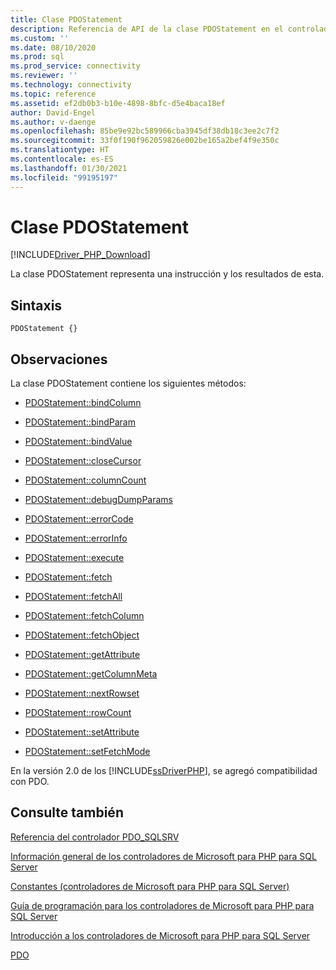 ```yaml
---
title: Clase PDOStatement
description: Referencia de API de la clase PDOStatement en el controlador PDO_SQLSRV de Microsoft para PHP en SQL Server.
ms.custom: ''
ms.date: 08/10/2020
ms.prod: sql
ms.prod_service: connectivity
ms.reviewer: ''
ms.technology: connectivity
ms.topic: reference
ms.assetid: ef2db0b3-b10e-4898-8bfc-d5e4baca18ef
author: David-Engel
ms.author: v-daenge
ms.openlocfilehash: 85be9e92bc589966cba3945df38db18c3ee2c7f2
ms.sourcegitcommit: 33f0f190f962059826e002be165a2bef4f9e350c
ms.translationtype: HT
ms.contentlocale: es-ES
ms.lasthandoff: 01/30/2021
ms.locfileid: "99195197"
---
```

# <a name="pdostatement-class"></a>Clase PDOStatement
[!INCLUDE[Driver_PHP_Download](../../includes/driver_php_download.md)]

La clase PDOStatement representa una instrucción y los resultados de esta.  
  
## <a name="syntax"></a>Sintaxis  
  
```  
PDOStatement {}  
```  
  
## <a name="remarks"></a>Observaciones  
La clase PDOStatement contiene los siguientes métodos:  
  
-   [PDOStatement::bindColumn](../../connect/php/pdostatement-bindcolumn.md)  
  
-   [PDOStatement::bindParam](../../connect/php/pdostatement-bindparam.md)  
  
-   [PDOStatement::bindValue](../../connect/php/pdostatement-bindvalue.md)  
  
-   [PDOStatement::closeCursor](../../connect/php/pdostatement-closecursor.md)  
  
-   [PDOStatement::columnCount](../../connect/php/pdostatement-columncount.md)  
  
-   [PDOStatement::debugDumpParams](../../connect/php/pdostatement-debugdumpparams.md)  
  
-   [PDOStatement::errorCode](../../connect/php/pdostatement-errorcode.md)  
  
-   [PDOStatement::errorInfo](../../connect/php/pdostatement-errorinfo.md)  
  
-   [PDOStatement::execute](../../connect/php/pdostatement-execute.md)  
  
-   [PDOStatement::fetch](../../connect/php/pdostatement-fetch.md)  
  
-   [PDOStatement::fetchAll](../../connect/php/pdostatement-fetchall.md)  
  
-   [PDOStatement::fetchColumn](../../connect/php/pdostatement-fetchcolumn.md)  
  
-   [PDOStatement::fetchObject](../../connect/php/pdostatement-fetchobject.md)  
  
-   [PDOStatement::getAttribute](../../connect/php/pdostatement-getattribute.md)  
  
-   [PDOStatement::getColumnMeta](../../connect/php/pdostatement-getcolumnmeta.md)  
  
-   [PDOStatement::nextRowset](../../connect/php/pdostatement-nextrowset.md)  
  
-   [PDOStatement::rowCount](../../connect/php/pdostatement-rowcount.md)  
  
-   [PDOStatement::setAttribute](../../connect/php/pdostatement-setattribute.md)  
  
-   [PDOStatement::setFetchMode](../../connect/php/pdostatement-setfetchmode.md)  
  
En la versión 2.0 de los [!INCLUDE[ssDriverPHP](../../includes/ssdriverphp_md.md)], se agregó compatibilidad con PDO.  
  
## <a name="see-also"></a>Consulte también  
[Referencia del controlador PDO_SQLSRV](../../connect/php/pdo-sqlsrv-driver-reference.md) 

[Información general de los controladores de Microsoft para PHP para SQL Server](../../connect/php/overview-of-the-php-sql-driver.md)

[Constantes &#40;controladores de Microsoft para PHP para SQL Server&#41;](../../connect/php/constants-microsoft-drivers-for-php-for-sql-server.md)

[Guía de programación para los controladores de Microsoft para PHP para SQL Server](../../connect/php/programming-guide-for-php-sql-driver.md)

[Introducción a los controladores de Microsoft para PHP para SQL Server](../../connect/php/getting-started-with-the-php-sql-driver.md)

[PDO](https://php.net/manual/book.pdo.php)  
  
